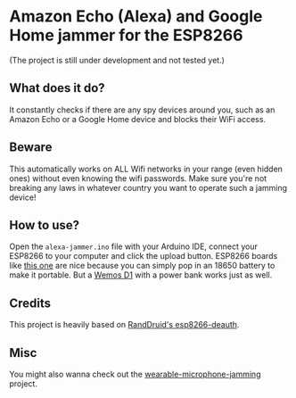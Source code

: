 # Amazon Echo (Alexa) and Google Home jammer for the ESP8266

(The project is still under development and not tested yet.)

## What does it do?

It constantly checks if there are any spy devices around you, such as an Amazon Echo or a Google Home device and blocks their WiFi access.

## Beware

This automatically works on ALL Wifi networks in your range (even hidden ones) without even knowing the wifi passwords.
Make sure you're not breaking any laws in whatever country you want to operate such a jamming device!

## How to use?

Open the `alexa-jammer.ino` file with your Arduino IDE, connect your ESP8266 to your computer and click the upload button. 
ESP8266 boards like [this one](https://www.aliexpress.com/item/32973629392.html) are nice because you can simply pop in an 18650 battery to make it portable. 
But a [Wemos D1](https://www.aliexpress.com/item/32845084675.html) with a power bank works just as well.

## Credits
This project is heavily based on [RandDruid's esp8266-deauth](https://github.com/RandDruid/esp8266-deauth).

## Misc
You might also wanna check out the [wearable-microphone-jamming](https://github.com/y-x-c/wearable-microphone-jamming) project.
